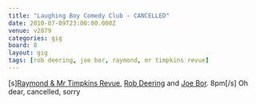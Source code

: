 ```yaml
---
title: "Laughing Boy Comedy Club - CANCELLED"
date: 2010-07-09T23:00:00.000Z
venue: v2879
categories: gig
board: 8
layout: gig
tags: [rob deering, joe bor, raymond, mr timpkins revue]
---
```

[s]<a href="/wiki/raymond+mr+timpkins+revue">Raymond & Mr Timpkins Revue</a>, <a href="/wiki/rob+deering">Rob Deering</a> and <a href="/wiki/joe+bor">Joe Bor</a>. 8pm[/s]
Oh dear, cancelled, sorry